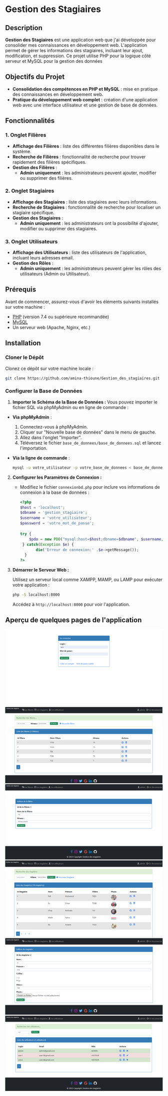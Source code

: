 # Gestion des Stagiaires

## Description

**Gestion des Stagiaires**  est une application web que j'ai développée pour consolider mes connaissances en développement web. L'application permet de gérer les informations des stagiaires, incluant leur ajout, modification, et suppression. Ce projet utilise PHP pour la logique côté serveur et MySQL pour la gestion des données

## Objectifs du Projet

- **Consolidation des compétences en PHP et MySQL** : mise en pratique des connaissances en développement web.
- **Pratique du développement web complet** : création d'une application web avec une interface utilisateur et une gestion de base de données.

## Fonctionnalités

### 1. **Onglet Filières**

- **Affichage des Filières** : liste des différentes filières disponibles dans le système.
- **Recherche de Filières** : fonctionnalité de recherche pour trouver rapidement des filières spécifiques.
- **Gestion des Filières** : 
  - **Admin uniquement** : les administrateurs peuvent ajouter, modifier ou supprimer des filières.

### 2. **Onglet Stagiaires**

- **Affichage des Stagiaires** : liste des stagiaires avec leurs informations.
- **Recherche de Stagiaires** : fonctionnalité de recherche pour localiser un stagiaire spécifique.
- **Gestion des Stagiaires** : 
  - **Admin uniquement** : les administrateurs ont la possibilité d'ajouter, modifier ou supprimer des stagiaires.

### 3. **Onglet Utilisateurs**

- **Affichage des Utilisateurs** : liste des utilisateurs de l'application, incluant leurs adresses email.
- **Gestion des Rôles** : 
  - **Admin uniquement** : les administrateurs peuvent gérer les rôles des utilisateurs (Admin ou Utilisateur).

## Prérequis

Avant de commencer, assurez-vous d'avoir les éléments suivants installés sur votre machine :

- [PHP](https://www.php.net/downloads) (version 7.4 ou supérieure recommandée)
- [MySQL](https://dev.mysql.com/downloads/)
- Un serveur web (Apache, Nginx, etc.)

## Installation

### Cloner le Dépôt

Clonez ce dépôt sur votre machine locale :

```bash
git clone https://github.com/amina-thioune/Gestion_des_stagiaires.git
```

### Configurer la Base de Données

1. **Importer le Schéma de la Base de Données :**
Vous pouvez importer le fichier SQL via phpMyAdmin ou en ligne de commande :

- **Via phpMyAdmin** :
    1. Connectez-vous à phpMyAdmin.
    2. Cliquer sur "Nouvelle base de données" dans le menu de gauche.
    3. Allez dans l'onglet "Importer".
    4. Téléversez le fichier `base_de_donnees/base_de_donnees.sql` et lancez l'importation.

- **Via la ligne de commande** :
    ```bash
    mysql -u votre_utilisateur -p votre_base_de_donnees < base_de_donnes/base_de_donnees.sql
    ```

2. **Configurer les Paramètres de Connexion :**

   - Modifiez le fichier `connexionbd.php` pour inclure vos informations de connexion à la base de données :

     ```php
     <?php
     $host = 'localhost';
     $dbname = 'gestion_stagiaire';
     $username = 'votre_utilisateur';
     $password = 'votre_mot_de_passe';

     try {
         $pdo = new PDO("mysql:host=$host;dbname=$dbname", $username, $password);
      } catch(Exception $e) {
            die('Erreur de connexion:' .$e->getMessage());
       }
     ?>
     ```

3. **Démarrer le Serveur Web :**

   Utilisez un serveur local comme XAMPP, MAMP, ou LAMP pour exécuter votre application :

   ```bash
   php -S localhost:8000
   ```

   Accédez à `http://localhost:8000` pour voir l'application.

## Aperçu de quelques pages de l'application


![Page de connexion pour accéder à l'application](images/screen1.PNG)
![Affichage des Filières](images/screen2.PNG)
![Edition d'une Filière](images/screen5.PNG)
![Affichage des Stagiaires](images/screen3.PNG)
![Edition d'un stagiaire](images/screen6.PNG)
![Affichage des utilisateurs](images/screen4.PNG)








